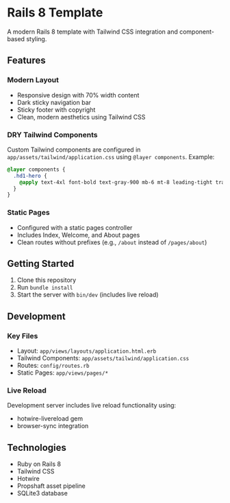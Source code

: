 # Rails 8 Template

A modern Rails 8 template with Tailwind CSS integration and component-based styling.

## Features

### Modern Layout
- Responsive design with 70% width content
- Dark sticky navigation bar
- Sticky footer with copyright
- Clean, modern aesthetics using Tailwind CSS

### DRY Tailwind Components
Custom Tailwind components are configured in `app/assets/tailwind/application.css` using `@layer components`. Example:

```css
@layer components {
  .hd1-hero {
    @apply text-4xl font-bold text-gray-900 mb-6 mt-8 leading-tight tracking-tight;
  }
}
```

### Static Pages
- Configured with a static pages controller
- Includes Index, Welcome, and About pages
- Clean routes without prefixes (e.g., `/about` instead of `/pages/about`)

## Getting Started

1. Clone this repository
2. Run `bundle install`
3. Start the server with `bin/dev` (includes live reload)

## Development

### Key Files
- Layout: `app/views/layouts/application.html.erb`
- Tailwind Components: `app/assets/tailwind/application.css`
- Routes: `config/routes.rb`
- Static Pages: `app/views/pages/*`

### Live Reload
Development server includes live reload functionality using:
- hotwire-livereload gem
- browser-sync integration

## Technologies

- Ruby on Rails 8
- Tailwind CSS
- Hotwire
- Propshaft asset pipeline
- SQLite3 database
